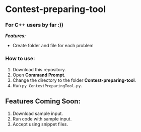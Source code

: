 # Contest-preparing-tool
### For C++ users by far :))

***Features:***
- Create folder and file for each problem

### How to use:
1. Download this repository.
2. Open **Command Prompt**.
3. Change the directory to the folder **Contest-preparing-tool**.
4. Run `py ContestPreparingTool.py`. 

## Features Coming Soon:
1. Download sample input.
2. Run code with sample input.
3. Accept using snippet files.
